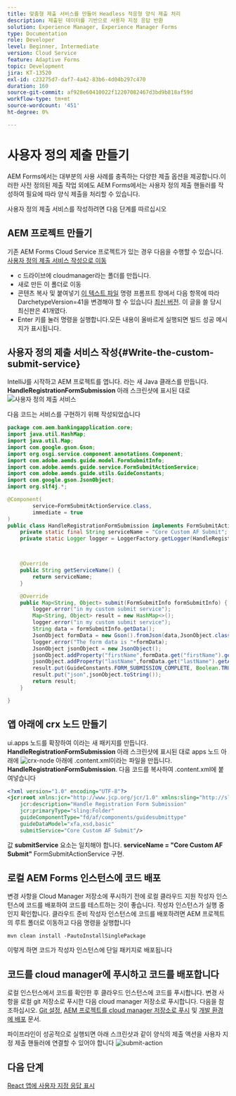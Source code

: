 ```yaml
---
title: 맞춤형 제출 서비스를 만들어 Headless 적응형 양식 제출 처리
description: 제출된 데이터를 기반으로 사용자 지정 응답 반환
solution: Experience Manager, Experience Manager Forms
type: Documentation
role: Developer
level: Beginner, Intermediate
version: Cloud Service
feature: Adaptive Forms
topic: Development
jira: KT-13520
exl-id: c23275d7-daf7-4a42-83b6-4d04b297c470
duration: 160
source-git-commit: af928e60410022f12207082467d3bd9b818af59d
workflow-type: tm+mt
source-wordcount: '451'
ht-degree: 0%

---
```


# 사용자 정의 제출 만들기

AEM Forms에서는 대부분의 사용 사례를 충족하는 다양한 제출 옵션을 제공합니다.이러한 사전 정의된 제출 작업 외에도 AEM Forms에서는 사용자 정의 제출 핸들러를 작성하여 필요에 따라 양식 제출을 처리할 수 있습니다.

사용자 정의 제출 서비스를 작성하려면 다음 단계를 따르십시오

## AEM 프로젝트 만들기

기존 AEM Forms Cloud Service 프로젝트가 있는 경우 다음을 수행할 수 있습니다. [사용자 정의 제출 서비스 작성으로 이동](#Write-the-custom-submit-service)

* c 드라이브에 cloudmanager라는 폴더를 만듭니다.
* 새로 만든 이 폴더로 이동
* 콘텐츠 복사 및 붙여넣기 [이 텍스트 파일](./assets/creating-maven-project.txt) 명령 프롬프트 창에서 다음 항목에 따라 DarchetypeVersion=41을 변경해야 할 수 있습니다 [최신 버전](https://github.com/adobe/aem-project-archetype/releases). 이 글을 쓸 당시 최신판은 41개였다.
* Enter 키를 눌러 명령을 실행합니다.모든 내용이 올바르게 실행되면 빌드 성공 메시지가 표시됩니다.

## 사용자 정의 제출 서비스 작성{#Write-the-custom-submit-service}

IntelliJ를 시작하고 AEM 프로젝트를 엽니다. 라는 새 Java 클래스를 만듭니다. **HandleRegistrationFormSubmission** 아래 스크린샷에 표시된 대로
![사용자 정의 제출 서비스](./assets/custom-submit-service.png)

다음 코드는 서비스를 구현하기 위해 작성되었습니다

```java
package com.aem.bankingapplication.core;
import java.util.HashMap;
import java.util.Map;
import com.google.gson.Gson;
import org.osgi.service.component.annotations.Component;
import com.adobe.aemds.guide.model.FormSubmitInfo;
import com.adobe.aemds.guide.service.FormSubmitActionService;
import com.adobe.aemds.guide.utils.GuideConstants;
import com.google.gson.JsonObject;
import org.slf4j.*;

@Component(
        service=FormSubmitActionService.class,
        immediate = true
)
public class HandleRegistrationFormSubmission implements FormSubmitActionService {
    private static final String serviceName = "Core Custom AF Submit";
    private static Logger logger = LoggerFactory.getLogger(HandleRegistrationFormSubmission.class);



    @Override
    public String getServiceName() {
        return serviceName;
    }

    @Override
    public Map<String, Object> submit(FormSubmitInfo formSubmitInfo) {
        logger.error("in my custom submit service");
        Map<String, Object> result = new HashMap<>();
        logger.error("in my custom submit service");
        String data = formSubmitInfo.getData();
        JsonObject formData = new Gson().fromJson(data,JsonObject.class);
        logger.error("The form data is "+formData);
        JsonObject jsonObject = new JsonObject();
        jsonObject.addProperty("firstName",formData.get("firstName").getAsString());
        jsonObject.addProperty("lastName",formData.get("lastName").getAsString());
        result.put(GuideConstants.FORM_SUBMISSION_COMPLETE, Boolean.TRUE);
        result.put("json",jsonObject.toString());
        return result;
    }

}
```

## 앱 아래에 crx 노드 만들기

ui.apps 노드를 확장하여 이라는 새 패키지를 만듭니다. **HandleRegistrationFormSubmission** 아래 스크린샷에 표시된 대로 apps 노드 아래에
![crx-node](./assets/crx-node.png)
아래에 .content.xml이라는 파일을 만듭니다. **HandleRegistrationFormSubmission**. 다음 코드를 복사하여 .content.xml에 붙여넣습니다

```xml
<?xml version="1.0" encoding="UTF-8"?>
<jcr:root xmlns:jcr="http://www.jcp.org/jcr/1.0" xmlns:sling="http://sling.apache.org/jcr/sling/1.0"
    jcr:description="Handle Registration Form Submission"
    jcr:primaryType="sling:Folder"
    guideComponentType="fd/af/components/guidesubmittype"
    guideDataModel="xfa,xsd,basic"
    submitService="Core Custom AF Submit"/>
```

값 **submitService** 요소는 일치해야 합니다.  **serviceName = &quot;Core Custom AF Submit&quot;** FormSubmitActionService 구현.

## 로컬 AEM Forms 인스턴스에 코드 배포

변경 사항을 Cloud Manager 저장소에 푸시하기 전에 로컬 클라우드 지원 작성자 인스턴스에 코드를 배포하여 코드를 테스트하는 것이 좋습니다. 작성자 인스턴스가 실행 중인지 확인합니다.
클라우드 준비 작성자 인스턴스에 코드를 배포하려면 AEM 프로젝트의 루트 폴더로 이동하고 다음 명령을 실행합니다

```
mvn clean install -PautoInstallSinglePackage
```

이렇게 하면 코드가 작성자 인스턴스에 단일 패키지로 배포됩니다

## 코드를 cloud manager에 푸시하고 코드를 배포합니다

로컬 인스턴스에서 코드를 확인한 후 클라우드 인스턴스에 코드를 푸시합니다.
변경 사항을 로컬 git 저장소로 푸시한 다음 cloud manager 저장소로 푸시합니다. 다음을 참조하십시오.  [Git 설정](https://experienceleague.adobe.com/docs/experience-manager-learn/cloud-service/forms/developing-for-cloud-service/setup-git.html), [AEM 프로젝트를 cloud manager 저장소로 푸시](https://experienceleague.adobe.com/docs/experience-manager-learn/cloud-service/forms/developing-for-cloud-service/push-project-to-cloud-manager-git.html) 및 [개발 환경에 배포](https://experienceleague.adobe.com/docs/experience-manager-learn/cloud-service/forms/developing-for-cloud-service/deploy-to-dev-environment.html) 문서.

파이프라인이 성공적으로 실행되면 아래 스크린샷과 같이 양식의 제출 액션을 사용자 지정 제출 핸들러에 연결할 수 있어야 합니다
![submit-action](./assets/configure-submit-action.png)

## 다음 단계

[React 앱에 사용자 지정 응답 표시](./handle-response-react-app.md)
